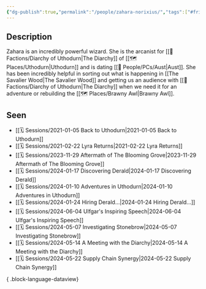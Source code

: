 ```yaml
---
{"dg-publish":true,"permalink":"/people/zahara-norixius/","tags":["#friend"]}
---
```


## Description
Zahara is an incredibly powerful wizard. She is the arcanist for [[🤝 Factions/Diarchy of Uthodurn\|The Diarchy]] of [[🗺️ Places/Uthodurn\|Uthodurn]] and is dating [[🙋 People/PCs/Aust\|Aust]]. She has been incredibly helpful in sorting out what is happening in [[The Savalier Wood\|The Savalier Wood]] and getting us an audience with [[🤝 Factions/Diarchy of Uthodurn\|The Diarchy]] when we need it for an adventure or rebuilding the [[🗺️ Places/Brawny Awl\|Brawny Awl]].

## Seen
- [[🗓️ Sessions/2021-01-05 Back to Uthodurn\|2021-01-05 Back to Uthodurn]]
- [[🗓️ Sessions/2021-02-22 Lyra Returns\|2021-02-22 Lyra Returns]]
- [[🗓️ Sessions/2023-11-29 Aftermath of The Blooming Grove\|2023-11-29 Aftermath of The Blooming Grove]]
- [[🗓️ Sessions/2024-01-17 Discovering Derald\|2024-01-17 Discovering Derald]]
- [[🗓️ Sessions/2024-01-10 Adventures in Uthodurn\|2024-01-10 Adventures in Uthodurn]]
- [[🗓️ Sessions/2024-01-24 Hiring Derald...\|2024-01-24 Hiring Derald...]]
- [[🗓️ Sessions/2024-06-04 Ulfgar's Inspiring Speech\|2024-06-04 Ulfgar's Inspiring Speech]]
- [[🗓️ Sessions/2024-05-07 Investigating Stonebrow\|2024-05-07 Investigating Stonebrow]]
- [[🗓️ Sessions/2024-05-14 A Meeting with the Diarchy\|2024-05-14 A Meeting with the Diarchy]]
- [[🗓️ Sessions/2024-05-22 Supply Chain Synergy\|2024-05-22 Supply Chain Synergy]]

{ .block-language-dataview}
